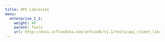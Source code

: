 ```yaml
---
title: API Libraries
menu:
  enterprise_1_1:
    weight: 40
    parent: Tools
    url: http://docs.influxdata.com/influxdb/v1.1/tools/api_client_libraries/
---
```

